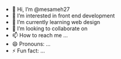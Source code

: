 - 👋 Hi, I’m @mesameh27
- 👀 I’m interested in front end development 
- 🌱 I’m currently learning web design 
- 💞️ I’m looking to collaborate on 
- 📫 How to reach me ...
- 😄 Pronouns: ...
- ⚡ Fun fact: ...

<!---
mesameh27/mesameh27 is a ✨ special ✨ repository because its `README.md` (this file) appears on your GitHub profile.
You can click the Preview link to take a look at your changes.
--->

